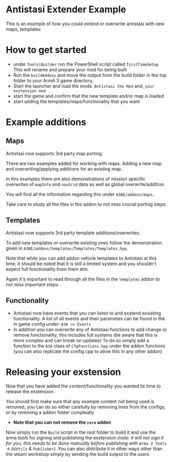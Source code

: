 # Antistasi Extender Example
This is an example of how you could extend or overwrite antistasi with new maps, templates

# How to get started
- under `Tools\Builder` run the PowerShell script called `firstTimeSetup`
  This will rename and prepare your mod for being built
- Run the `buildAddons` and move the output from the build folder in the top folder to your ArmA 3 game directory.
- Start the launcher and load the mods: `Antistasi the Mod` and, `your exstension mod`
- start the game and confirm that the new template and/or map is loaded
- start adding the templates/maps/functionality that you want


# Example additions
## Maps
Antistasi now supports 3rd party map porting.

There are two examples added for working with maps. Adding a new map and overwriting/applying additions for an existing map.

  In this examples there are also demonstrations of mission specific overwrites of `mapInfo` and `navGrid` data as well as global overwrite/addition.

  You will find all the information regarding this under `A3AE/addons/maps`.

  Take care to study all the files in the addon to not miss crucial porting steps.

## Templates
Antistasi now supports 3rd party template additions/overwrites.

  To add new templates or overwrite existing ones follow the demonstration given in `A3AE/addons/templates/Templates/Templates.hpp`.

  Note that while you can add addon vehicle templates to Antistasi at this time, it should be noted that it is still a limited system and you shouldn't expect full functionality from them atm.

  Again it's important to read through all the files in the `templates` addon to not miss important steps.

## Functionality
- Antistasi now have events that you can listen to and exstend exsisting functionality.
  A list of all events and their parametes can be found in the in game config under: `A3A >> Events`
- In addition you can overwrite any of Antistasi functions to add change or remove functionality, this includes full systems (be aware that this is more complex and can break on updates)
  To do so simply add a function to the `A3A` class of `CfgFunctions.hpp` under the addon functions (you can also replicate the config.cpp to allow this in any other addon)

# Releasing your exstension
Now that you have added the content/functionality you wanted its time to release the exstension.

You should first make sure that any example content not being used is removed, you can do so either carefully by removing lines from the configs, or by removing a addon folder compleatly
  * **Note that you can not remove the `core` addon**

Now simply run the `Build` script in the root folder to build it and use the arma tools for signing and publishing the exstension
*(note: it will not sign it for you, this needs to be done manually before publishing with `Arma 3 Tools` -> `DSUtils` & `Publisher`)*.
You can also distribute it in other ways other than the steam workshop simply by sending the build output to the users
